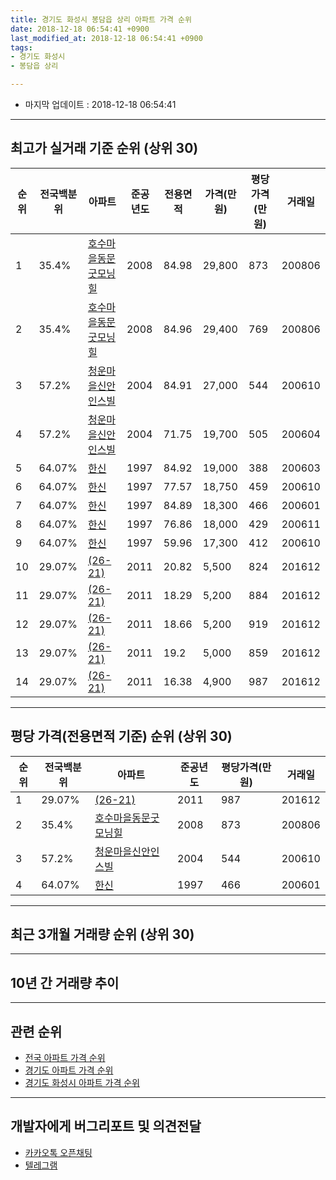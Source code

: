 ```yaml
---
title: 경기도 화성시 봉담읍 상리 아파트 가격 순위
date: 2018-12-18 06:54:41 +0900
last_modified_at: 2018-12-18 06:54:41 +0900
tags:
- 경기도 화성시
- 봉담읍 상리

---
```


* 마지막 업데이트 : 2018-12-18 06:54:41

---

## 최고가 실거래 기준 순위 (상위 30)


|순위|전국백분위|아파트|준공년도|전용면적|가격(만원)|평당가격(만원)|거래일|
|---|---|---|---|---|---|---|---|
|1|35.4%|[호수마을동문굿모닝힐](https://search.naver.com/search.naver?query=%EA%B2%BD%EA%B8%B0%EB%8F%84+%ED%99%94%EC%84%B1%EC%8B%9C+%EB%B4%89%EB%8B%B4%EC%9D%8D+%EC%83%81%EB%A6%AC+%ED%98%B8%EC%88%98%EB%A7%88%EC%9D%84%EB%8F%99%EB%AC%B8%EA%B5%BF%EB%AA%A8%EB%8B%9D%ED%9E%90)|2008|84.98|29,800|873|200806|
|2|35.4%|[호수마을동문굿모닝힐](https://search.naver.com/search.naver?query=%EA%B2%BD%EA%B8%B0%EB%8F%84+%ED%99%94%EC%84%B1%EC%8B%9C+%EB%B4%89%EB%8B%B4%EC%9D%8D+%EC%83%81%EB%A6%AC+%ED%98%B8%EC%88%98%EB%A7%88%EC%9D%84%EB%8F%99%EB%AC%B8%EA%B5%BF%EB%AA%A8%EB%8B%9D%ED%9E%90)|2008|84.96|29,400|769|200806|
|3|57.2%|[청운마을신안인스빌](https://search.naver.com/search.naver?query=%EA%B2%BD%EA%B8%B0%EB%8F%84+%ED%99%94%EC%84%B1%EC%8B%9C+%EB%B4%89%EB%8B%B4%EC%9D%8D+%EC%83%81%EB%A6%AC+%EC%B2%AD%EC%9A%B4%EB%A7%88%EC%9D%84%EC%8B%A0%EC%95%88%EC%9D%B8%EC%8A%A4%EB%B9%8C)|2004|84.91|27,000|544|200610|
|4|57.2%|[청운마을신안인스빌](https://search.naver.com/search.naver?query=%EA%B2%BD%EA%B8%B0%EB%8F%84+%ED%99%94%EC%84%B1%EC%8B%9C+%EB%B4%89%EB%8B%B4%EC%9D%8D+%EC%83%81%EB%A6%AC+%EC%B2%AD%EC%9A%B4%EB%A7%88%EC%9D%84%EC%8B%A0%EC%95%88%EC%9D%B8%EC%8A%A4%EB%B9%8C)|2004|71.75|19,700|505|200604|
|5|64.07%|[한신](https://search.naver.com/search.naver?query=%EA%B2%BD%EA%B8%B0%EB%8F%84+%ED%99%94%EC%84%B1%EC%8B%9C+%EB%B4%89%EB%8B%B4%EC%9D%8D+%EC%83%81%EB%A6%AC+%ED%95%9C%EC%8B%A0)|1997|84.92|19,000|388|200603|
|6|64.07%|[한신](https://search.naver.com/search.naver?query=%EA%B2%BD%EA%B8%B0%EB%8F%84+%ED%99%94%EC%84%B1%EC%8B%9C+%EB%B4%89%EB%8B%B4%EC%9D%8D+%EC%83%81%EB%A6%AC+%ED%95%9C%EC%8B%A0)|1997|77.57|18,750|459|200610|
|7|64.07%|[한신](https://search.naver.com/search.naver?query=%EA%B2%BD%EA%B8%B0%EB%8F%84+%ED%99%94%EC%84%B1%EC%8B%9C+%EB%B4%89%EB%8B%B4%EC%9D%8D+%EC%83%81%EB%A6%AC+%ED%95%9C%EC%8B%A0)|1997|84.89|18,300|466|200601|
|8|64.07%|[한신](https://search.naver.com/search.naver?query=%EA%B2%BD%EA%B8%B0%EB%8F%84+%ED%99%94%EC%84%B1%EC%8B%9C+%EB%B4%89%EB%8B%B4%EC%9D%8D+%EC%83%81%EB%A6%AC+%ED%95%9C%EC%8B%A0)|1997|76.86|18,000|429|200611|
|9|64.07%|[한신](https://search.naver.com/search.naver?query=%EA%B2%BD%EA%B8%B0%EB%8F%84+%ED%99%94%EC%84%B1%EC%8B%9C+%EB%B4%89%EB%8B%B4%EC%9D%8D+%EC%83%81%EB%A6%AC+%ED%95%9C%EC%8B%A0)|1997|59.96|17,300|412|200610|
|10|29.07%|[(26-21)](https://search.naver.com/search.naver?query=%EA%B2%BD%EA%B8%B0%EB%8F%84+%ED%99%94%EC%84%B1%EC%8B%9C+%EB%B4%89%EB%8B%B4%EC%9D%8D+%EC%83%81%EB%A6%AC+%2826-21%29)|2011|20.82|5,500|824|201612|
|11|29.07%|[(26-21)](https://search.naver.com/search.naver?query=%EA%B2%BD%EA%B8%B0%EB%8F%84+%ED%99%94%EC%84%B1%EC%8B%9C+%EB%B4%89%EB%8B%B4%EC%9D%8D+%EC%83%81%EB%A6%AC+%2826-21%29)|2011|18.29|5,200|884|201612|
|12|29.07%|[(26-21)](https://search.naver.com/search.naver?query=%EA%B2%BD%EA%B8%B0%EB%8F%84+%ED%99%94%EC%84%B1%EC%8B%9C+%EB%B4%89%EB%8B%B4%EC%9D%8D+%EC%83%81%EB%A6%AC+%2826-21%29)|2011|18.66|5,200|919|201612|
|13|29.07%|[(26-21)](https://search.naver.com/search.naver?query=%EA%B2%BD%EA%B8%B0%EB%8F%84+%ED%99%94%EC%84%B1%EC%8B%9C+%EB%B4%89%EB%8B%B4%EC%9D%8D+%EC%83%81%EB%A6%AC+%2826-21%29)|2011|19.2|5,000|859|201612|
|14|29.07%|[(26-21)](https://search.naver.com/search.naver?query=%EA%B2%BD%EA%B8%B0%EB%8F%84+%ED%99%94%EC%84%B1%EC%8B%9C+%EB%B4%89%EB%8B%B4%EC%9D%8D+%EC%83%81%EB%A6%AC+%2826-21%29)|2011|16.38|4,900|987|201612|


---

## 평당 가격(전용면적 기준) 순위 (상위 30)


|순위|전국백분위|아파트|준공년도|평당가격(만원)|거래일|
|---|---|---|---|---|---|
|1|29.07%|[(26-21)](https://search.naver.com/search.naver?query=%EA%B2%BD%EA%B8%B0%EB%8F%84+%ED%99%94%EC%84%B1%EC%8B%9C+%EB%B4%89%EB%8B%B4%EC%9D%8D+%EC%83%81%EB%A6%AC+%2826-21%29)|2011|987|201612|
|2|35.4%|[호수마을동문굿모닝힐](https://search.naver.com/search.naver?query=%EA%B2%BD%EA%B8%B0%EB%8F%84+%ED%99%94%EC%84%B1%EC%8B%9C+%EB%B4%89%EB%8B%B4%EC%9D%8D+%EC%83%81%EB%A6%AC+%ED%98%B8%EC%88%98%EB%A7%88%EC%9D%84%EB%8F%99%EB%AC%B8%EA%B5%BF%EB%AA%A8%EB%8B%9D%ED%9E%90)|2008|873|200806|
|3|57.2%|[청운마을신안인스빌](https://search.naver.com/search.naver?query=%EA%B2%BD%EA%B8%B0%EB%8F%84+%ED%99%94%EC%84%B1%EC%8B%9C+%EB%B4%89%EB%8B%B4%EC%9D%8D+%EC%83%81%EB%A6%AC+%EC%B2%AD%EC%9A%B4%EB%A7%88%EC%9D%84%EC%8B%A0%EC%95%88%EC%9D%B8%EC%8A%A4%EB%B9%8C)|2004|544|200610|
|4|64.07%|[한신](https://search.naver.com/search.naver?query=%EA%B2%BD%EA%B8%B0%EB%8F%84+%ED%99%94%EC%84%B1%EC%8B%9C+%EB%B4%89%EB%8B%B4%EC%9D%8D+%EC%83%81%EB%A6%AC+%ED%95%9C%EC%8B%A0)|1997|466|200601|


---

## 최근 3개월 거래량 순위 (상위 30)


<div style="width:100%;">
    <canvas id="deal_count_ranking" height="250"></canvas>
</div>


<script>
new Chart(document.getElementById("deal_count_ranking"), {
    type: 'horizontalBar',
    data: {
        labels: ['청운마을신안인스빌', '한신', '호수마을동문굿모닝힐'],
        datasets: [{
            label: '실거래 수',
            data: [5, 2, 2],
            borderColor: "rgba(255, 0, 128, 1)",
            backgroundColor: "rgba(255, 0, 128, 0.5)",
            fill: false,
        }]
    },
    options: {
        responsive: true,
        title: {
            display: true,
            text: '최근 3개월 거래량 순위'
        },
        tooltips: {
            mode: 'index',
            intersect: false,
            callbacks: {
                title: function(tooltipItems, data) {
                    return "실거래 수:";
                },
                label: function(tooltipItem, data) {
                    return data.labels[tooltipItem.index] + ": " + tooltipItem.xLabel;
                }
            }
        },
        hover: {
            mode: 'nearest',
            intersect: true
        },
        scales: {
            xAxes: [{
                display: true,
                scaleLabel: {
                    display: true,
                    labelString: '실거래 수'
                },
                ticks: {
                    suggestedMin: 0,
                }
            }],
            yAxes: [{
                display: true,
                ticks: {
                    autoSkip: false,
                    callback: function(value, index, values) {
                        if (value.length > 15)
                            return value.substr(0, 13) + "...";
                        else
                            return value;
                    }
                },
                scaleLabel: {
                    display: false,
                }
            }]
        }
    }
});

</script>


---

## 10년 간 거래량 추이


<div style="width:100%;">
    <canvas id="deal_progress" height="250"></canvas>
</div>

<script>
new Chart(document.getElementById("deal_progress"), {
    type: 'line',
    data: {
        labels: ['200812','200901','200902','200903','200904','200905','200906','200907','200908','200909','200910','200911','200912','201001','201002','201003','201004','201005','201006','201007','201008','201009','201010','201011','201012','201101','201102','201103','201104','201105','201106','201107','201108','201109','201110','201111','201112','201201','201202','201203','201204','201205','201206','201207','201208','201209','201210','201211','201212','201301','201302','201303','201304','201305','201306','201307','201308','201309','201310','201311','201312','201401','201402','201403','201404','201405','201406','201407','201408','201409','201410','201411','201412','201501','201502','201503','201504','201505','201506','201507','201508','201509','201510','201511','201512','201601','201602','201603','201604','201605','201606','201607','201608','201609','201610','201611','201612','201701','201702','201703','201704','201705','201706','201707','201708','201709','201710','201711','201712','201801','201802','201803','201804','201805','201806','201807','201808','201809','201810','201811','201812'],
        datasets: [{
            label: '실거래 수',
            pointRadius: 1,
            data: [4, 13, 11, 9, 18, 13, 16, 23, 20, 19, 10, 9, 6, 15, 11, 17, 10, 4, 5, 9, 7, 9, 24, 18, 14, 27, 19, 12, 15, 17, 5, 8, 16, 10, 11, 12, 8, 9, 9, 10, 5, 5, 1, 2, 9, 6, 9, 14, 9, 11, 6, 13, 14, 17, 10, 7, 12, 16, 16, 19, 11, 18, 14, 27, 11, 15, 11, 12, 8, 14, 16, 13, 9, 15, 8, 19, 11, 11, 13, 23, 11, 11, 19, 8, 9, 6, 4, 12, 8, 11, 11, 9, 11, 12, 14, 13, 19, 8, 4, 16, 17, 10, 8, 10, 8, 10, 7, 9, 6, 14, 4, 7, 6, 5, 11, 8, 3, 13, 2, 6, 1],
            borderColor: "rgba(255, 201, 14, 1)",
            backgroundColor: "rgba(255, 201, 14, 0.5)",
            fill: true,
        }]
    },
    options: {
        responsive: true,
        title: {
            display: true,
            text: '10년간 거래량 추이'
        },
        tooltips: {
            mode: 'index',
            intersect: false,
        },
        hover: {
            mode: 'nearest',
            intersect: true
        },
        scales: {
            xAxes: [{
                display: true,
                scaleLabel: {
                    display: true,
                    labelString: '년/월'
                }
            }],
            yAxes: [{
                display: true,
                ticks: {
                    suggestedMin: 0,
                },
                scaleLabel: {
                    display: true,
                    labelString: '실거래 수'
                }
            }]
        }
    }
});

</script>


---

## 관련 순위

- [전국 아파트 가격 순위](https://inasie.github.io/apt-ranking/전국)
- [경기도 아파트 가격 순위](https://inasie.github.io/apt-ranking/경기도)
- [경기도 화성시 아파트 가격 순위](https://inasie.github.io/apt-ranking/경기도-화성시)


---

## 개발자에게 버그리포트 및 의견전달

- [카카오톡 오픈채팅](https://open.kakao.com/o/gLJUAP4)
- [텔레그램](https://t.me/inasie)

